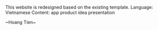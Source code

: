 This website is redesigned based on the existing template.
Language: Vietnamese
Content: app product idea presentation

~Hoang Tien~

